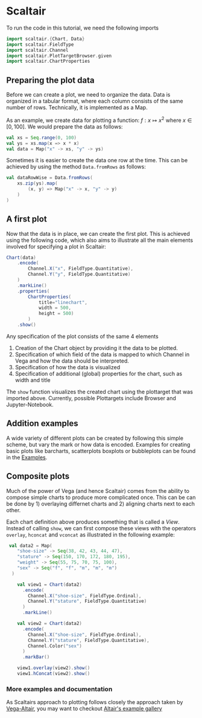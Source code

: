 # Scaltair

To run the code in this tutorial, we need the following imports 

```scala mdoc:silent
import scaltair.{Chart, Data}
import scaltair.FieldType
import scaltair.Channel
import scaltair.PlotTargetBrowser.given
import scaltair.ChartProperties
```

## Preparing the plot data

Before we can create a plot, we need to organize the data. 
Data is organized in a tabular format, where each column consists
of the same number of rows. Technically, it is implemented as a Map. 

As an example, we create data for plotting a function: $f : x \mapsto x^2$ where
$x \in [0, 100]$. We would prepare the data as follows:

```scala mdoc:silent
val xs = Seq.range(0, 100)
val ys = xs.map(x => x * x)
val data = Map("x" -> xs, "y" -> ys)
```

Sometimes it is easier to create the data one row at the time. 
This can be achieved by using the method `Data.fromRows` as follows:
```scala mdoc:silent
val dataRowWise = Data.fromRows(
    xs.zip(ys).map(
        (x, y) => Map("x" -> x, "y" -> y)
    )
)
```

## A first plot

Now that the data is in place, we can create the first plot. 
This is achieved using the following code, which also 
aims to illustrate all the main elements involved for specifying
a plot in Scaltair:

```scala mdoc:silent
Chart(data)
    .encode(
        Channel.X("x", FieldType.Quantitative), 
        Channel.Y("y", FieldType.Quantitative)
    )
    .markLine()
    .properties(
        ChartProperties(
            title="linechart",
            width = 500, 
            height = 500)
        )
    .show()

```

Any specification of the plot consists of the same 4 elements

1. Creation of the Chart object by providing it the data to be plotted.
2. Specification of which field of the data is mapped to which Channel in Vega and how the data should be 
interpreted.
3. Specification of how the data is visualized
4. Specification of additional (global) properties for the chart, such as width and title

The `show` function visualizes the created chart using the plottarget that was imported above. 
Currently, possible Plottargets include Browser and Jupyter-Notebook. 

## Addition examples

A wide variety of different plots can be created by following this simple scheme, but vary 
the mark or how data is encoded. Examples for creating basic plots like barcharts, scatterplots 
boxplots or bubbleplots can be found in the [Examples](../src/main/scala/scaltair/examples/SimpleCharts.scala). 

## Composite plots

Much of the power of Vega (and hence Scaltair) comes from the ability to compose simple charts
to produce more complicated once. This can be can be done by 1) overlaying differnet charts and 2)
aligning charts next to each other. 

Each chart definition above produces something that is called a *View*. Instead of calling `show`, 
we can first compose these views with the operators `overlay`, `hconcat` and `vconcat` as illustrated
in the following example:

```scala mdoc:silent
 val data2 = Map(
    "shoe-size" -> Seq(38, 42, 43, 44, 47),
    "stature" -> Seq(150, 170, 172, 180, 195),
    "weight" -> Seq(55, 75, 70, 75, 100),
    "sex" -> Seq("f", "f", "m", "m", "m")
  )

    val view1 = Chart(data2)
      .encode(
        Channel.X("shoe-size", FieldType.Ordinal),
        Channel.Y("stature", FieldType.Quantitative)
      )
      .markLine()

    val view2 = Chart(data2)
      .encode(
        Channel.X("shoe-size", FieldType.Ordinal),
        Channel.Y("stature", FieldType.Quantitative),
        Channel.Color("sex")
      )
      .markBar()

    view1.overlay(view2).show()
    view1.hConcat(view2).show()
```

### More examples and documentation

As Scaltairs approach to plotting follows closely the approach taken by [Vega-Altair](https://altair-viz.github.io/gallery/index.html), you may want to checkout [Altair's example gallery]([Vega-Altair](https://altair-viz.github.io/gallery/index.html))
